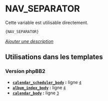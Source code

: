 # NAV_SEPARATOR


Cette variable est utilisable directement.

```html
{NAV_SEPARATOR}
```

[*Ajouter une description*](https://fa-tvars.appspot.com/var/NAV_SEPARATOR)

## Utilisations dans les templates

### Version phpBB2
* __[`calendar_scheduler_body`](../tpl/var/subsilver/calendar_scheduler_body.md#readme) :__ ligne [`4`](../tpl/src/subsilver/calendar_scheduler_body.tpl#L4)
* __[`album_index_body`](../tpl/var/subsilver/album_index_body.md#readme) :__ ligne [`4`](../tpl/src/subsilver/album_index_body.tpl#L4)
* __[`calendar_body`](../tpl/var/subsilver/calendar_body.md#readme) :__ ligne [`3`](../tpl/src/subsilver/calendar_body.tpl#L3)